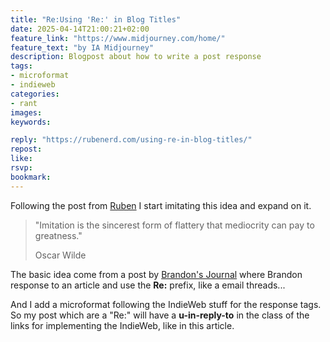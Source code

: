 ```yaml
---
title: "Re:Using 'Re:' in Blog Titles"
date: 2025-04-14T21:00:21+02:00
feature_link: "https://www.midjourney.com/home/"
feature_text: "by IA Midjourney"
description: Blogpost about how to write a post response
tags:
- microformat
- indieweb
categories:
- rant
images:
keywords:

reply: "https://rubenerd.com/using-re-in-blog-titles/"
repost:
like:
rsvp:
bookmark:
---
```


Following the post from [Ruben](https://rubenerd.com/using-re-in-blog-titles/) I start imitating this idea and expand on it.

> "Imitation is the sincerest form of flattery that mediocrity can pay to greatness."
>
> Oscar Wilde

The basic idea come from a post by [Brandon's Journal](https://brandons-journal.com/re-im-part-of-the-problem/) where Brandon response to an article and use the __Re:__ prefix, like a email threads...

And I add a microformat following the IndieWeb stuff for the response tags.
So my post which are a "Re:" will have a __u-in-reply-to__ in the class of the links for implementing the IndieWeb, like in this article.
